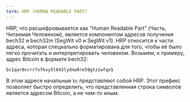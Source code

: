 ```yaml
---
term: HRP (HUMAN READABLE PART)
---
```


HRP, что расшифровывается как "Human Readable Part" (Часть, Читаемая Человеком), является компонентом адресов получения bech32 и bech32m (SegWit v0 и SegWit v1). HRP относится к части адреса, которая специально форматирована для того, чтобы её было легко прочитать и интерпретировать человеком. Возьмем, к примеру, адрес Bitcoin в формате bech32:

```text
bc1qar0srrr7xfkvy5l643lydnw9re59gtzzwfqx5
```

В этом адресе начальные `bc` представляют собой HRP. Этот префикс позволяет быстро определить, что представленная строка символов является адресом Bitcoin, а не чем-то иным.